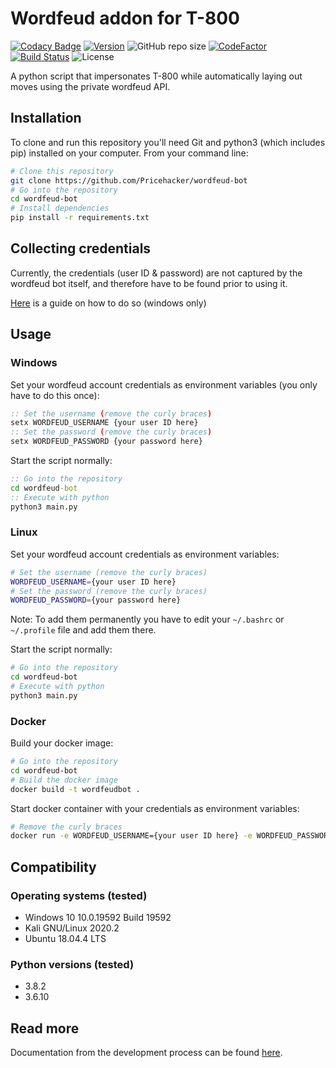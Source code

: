 # Wordfeud addon for T-800

[![Codacy Badge](https://api.codacy.com/project/badge/Grade/7be86808551b481e9acfe49ce5d87d98)](https://app.codacy.com/manual/admin_136/wordfeud-bot?utm_source=github.com&utm_medium=referral&utm_content=Pricehacker/wordfeud-bot&utm_campaign=Badge_Grade_Settings)
[![Version](https://img.shields.io/github/v/release/Pricehacker/wordfeud-bot)](https://img.shields.io/github/v/release/Pricehacker/wordfeud-bot)
![GitHub repo size](https://img.shields.io/github/repo-size/Pricehacker/wordfeud-bot)
[![CodeFactor](https://www.codefactor.io/repository/github/pricehacker/wordfeud-bot/badge)](https://www.codefactor.io/repository/github/pricehacker/wordfeud-bot)
[![Build Status](https://travis-ci.com/Pricehacker/wordfeud-bot.svg?branch=master)](https://travis-ci.com/Pricehacker/wordfeud-bot)
![License](https://img.shields.io/github/license/Pricehacker/wordfeud-bot)

A python script that impersonates T-800 while automatically laying out moves using the private wordfeud API.

## Installation

To clone and run this repository you'll need Git and python3 (which includes pip) installed on your computer. From your command line:

```bash
# Clone this repository
git clone https://github.com/Pricehacker/wordfeud-bot
# Go into the repository
cd wordfeud-bot
# Install dependencies
pip install -r requirements.txt
```

## Collecting credentials

Currently, the credentials (user ID & password) are not captured by the wordfeud bot itself, and therefore have to be found prior to using it.

[Here](https://heimdal.ml/projects/wordfeud-bot/) is a guide on how to do so (windows only)

## Usage

### Windows

Set your wordfeud account credentials as environment variables (you only have to do this once):

```cmd
:: Set the username (remove the curly braces)
setx WORDFEUD_USERNAME {your user ID here}
:: Set the password (remove the curly braces)
setx WORDFEUD_PASSWORD {your password here}
```

Start the script normally:

```cmd
:: Go into the repository
cd wordfeud-bot
:: Execute with python
python3 main.py
```

### Linux

Set your wordfeud account credentials as environment variables:

```Bash
# Set the username (remove the curly braces)
WORDFEUD_USERNAME={your user ID here}
# Set the password (remove the curly braces)
WORDFEUD_PASSWORD={your password here}
```

Note: To add them permanently you have to edit your `~/.bashrc` or `~/.profile` file and add them there.

Start the script normally:

```bash
# Go into the repository
cd wordfeud-bot
# Execute with python
python3 main.py
```

### Docker

Build your docker image:

```bash
# Go into the repository
cd wordfeud-bot
# Build the docker image
docker build -t wordfeudbot .
```

Start docker container with your credentials as environment variables:

```bash
# Remove the curly braces
docker run -e WORDFEUD_USERNAME={your user ID here} -e WORDFEUD_PASSWORD={your password here} wordfeudbot
```

## Compatibility

### Operating systems (tested)

- Windows 10 10.0.19592 Build 19592
- Kali GNU/Linux 2020.2
- Ubuntu 18.04.4 LTS

### Python versions (tested)

- 3.8.2
- 3.6.10

## Read more

Documentation from the development process can be found [here](https://heimdal.ml/projects/wordfeud-bot/).
